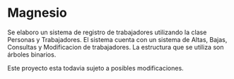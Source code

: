 # Magnesio
Se elaboro un sistema de registro de trabajadores utilizando la clase Personas y Trabajadores.
El sistema cuenta con un sistema de Altas, Bajas, Consultas y Modificacion de trabajadores.
La estructura que se utiliza son árboles binarios.

Este proyecto esta todavia sujeto a posibles modificaciones.
